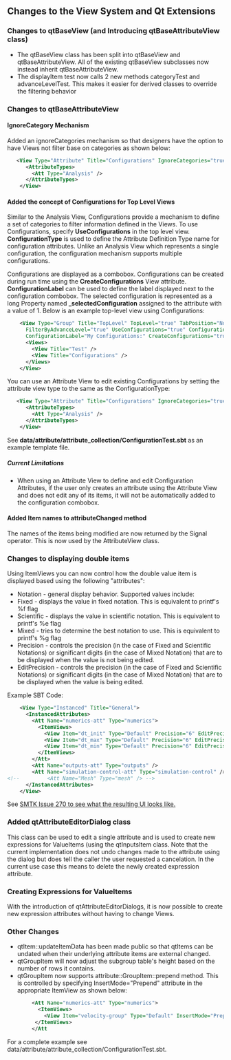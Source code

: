 ## Changes to the View System and Qt Extensions

### Changes to qtBaseView (and Introducing qtBaseAttributeView class)

* The qtBaseView class has been split into qtBaseView and qtBaseAttributeView.
  All of the existing qtBaseView subclasses now instead inherit qtBaseAttributeView.
* The displayItem test now calls 2 new methods categoryTest and advanceLevelTest.  This makes it easier for derived classes to override the filtering behavior

### Changes to qtBaseAttributeView
#### IgnoreCategory Mechanism
Added an ignoreCategories mechanism so that designers have the option to have Views not filter base on categories as shown below:

```xml
   <View Type="Attribute" Title="Configurations" IgnoreCategories="true">
      <AttributeTypes>
        <Att Type="Analysis" />
      </AttributeTypes>
    </View>
```
#### Added the concept of Configurations for Top Level Views
Similar to the Analysis View, Configurations provide a mechanism to define a set of categories to filter information defined in the Views.  To use Configurations, specify **UseConfigurations** in the top level view.  **ConfigurationType** is used to define the Attribute Definition Type name for configuration attributes.  Unlike an Analysis View which represents a single configuration, the configuration mechanism supports multiple configurations.

Configurations are displayed as a combobox.  Configurations can be created during run time using the **CreateConfigurations** View attribute.  **ConfigurationLabel** can be used to define the label displayed next to the configuration combobox.  The selected configuration is represented as a long Property named **_selectedConfiguration** assigned to the attribute with a value of 1. Below is an example top-level view using Configurations:

```xml
    <View Type="Group" Title="TopLevel" TopLevel="true" TabPosition="North"
      FilterByAdvanceLevel="true" UseConfigurations="true" ConfigurationType="Analysis"
      ConfigurationLabel="My Configurations:" CreateConfigurations="true">
      <Views>
        <View Title="Test" />
        <View Title="Configurations" />
      </Views>
    </View>
```

You can use an Attribute View to edit existing Configurations by setting the attribute view type to the same as the ConfigurationType:

```xml
   <View Type="Attribute" Title="Configurations" IgnoreCategories="true">
      <AttributeTypes>
        <Att Type="Analysis" />
      </AttributeTypes>
    </View>
```
See **data/attribute/attribute_collection/ConfigurationTest.sbt** as an example template file.

##### Current Limitations
* When using an Attribute View to define and edit Configuration Attributes, if the user only creates an attribute using the Attribute View and does not edit any of its items, it will not be automatically added to the configuration combobox.

#### Added Item names to attributeChanged method
The names of the items being modified are now returned by the Signal operator. This is now used by the AttributeView class.

### Changes to displaying double items
Using ItemViews you can now control how the double value item is displayed based using the following "attributes":

* Notation - general display behavior.  Supported values include:
 * Fixed - displays the value in fixed notation.  This is equivalent to printf's %f flag
 * Scientific - displays the value in scientific notation.  This is equivalent to printf's %e flag
 * Mixed - tries to determine the best notation to use.  This is equivalent to printf's %g flag
* Precision - controls the precision (in the case of Fixed and Scientific Notations) or significant digits (in the case of Mixed Notation) that are to be displayed when the value is not being edited.
* EditPrecision - controls the precision (in the case of Fixed and Scientific Notations) or significant digits (in the case of Mixed Notation) that are to be displayed when the value is being edited.

Example SBT Code:

```xml
    <View Type="Instanced" Title="General">
      <InstancedAttributes>
        <Att Name="numerics-att" Type="numerics">
          <ItemViews>
            <View Item="dt_init" Type="Default" Precision="6" EditPrecision="10"/>
            <View Item="dt_max" Type="Default" Precision="6" EditPrecision="10" Notation="Fixed"/>
            <View Item="dt_min" Type="Default" Precision="6" EditPrecision="10" Notation="Scientific"/>
          </ItemViews>
        </Att>
        <Att Name="outputs-att" Type="outputs" />
        <Att Name="simulation-control-att" Type="simulation-control" />
<!--         <Att Name="Mesh" Type="mesh" /> -->
      </InstancedAttributes>
    </View>
```
See [SMTK Issue 270 to see what the resulting UI looks like.](https://gitlab.kitware.com/cmb/smtk/issues/270)

### Added qtAttributeEditorDialog class

This class can be used to edit a single attribute and is used to create new expressions for ValueItems (using the qtInputsItem class.  Note that the current implementation does not undo changes made to the attribute using the dialog but does tell the caller the user requested a cancelation.  In the current use case this means to delete the newly created expression attribute.

### Creating Expressions for ValueItems
With the introduction of qtAttributeEditorDialogs, it is now possible to create new expression attributes without having to change Views.

### Other Changes
* qtItem::updateItemData has been made public so that qtItems can be undated when their underlying attribute items are external changed.
* qtGroupItem will now adjust the subgroup table's height based on the number of rows it contains.
* qtGroupItem now supports attribute::GroupItem::prepend method. This is controlled by specifying InsertMode="Prepend" attribute in the appropriate ItemView as shown below:

```xml
        <Att Name="numerics-att" Type="numerics">
          <ItemViews>
            <View Item="velocity-group" Type="Default" InsertMode="Prepend"/>
         </ItemViews>
		</Att
```
For a complete example see data/attribute/attribute_collection/ConfigurationTest.sbt.
